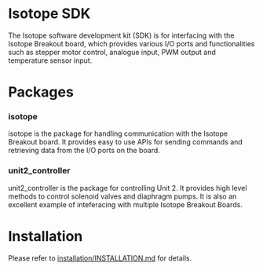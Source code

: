 # Isotope SDK

The Isotope software development kit (SDK) is for interfacing with the Isotope Breakout board, which provides various I/O ports and functionalities such as stepper motor control, analogue input, PWM output and temperature sensor input.

# Packages

### isotope
isotope is the package for handling communication with the Isotope Breakout board. It provides easy to use APIs for sending commands and retrieving data from the I/O ports on the board. 

### unit2_controller
unit2_controller is the package for controlling Unit 2. It provides high level methods to control solenoid valves and diaphragm pumps. It is also an excellent example of inteferacing with multiple Isotope Breakout Boards.

# Installation

Please refer to [installation/INSTALLATION.md](installation/INSTALLATION.md) for details.